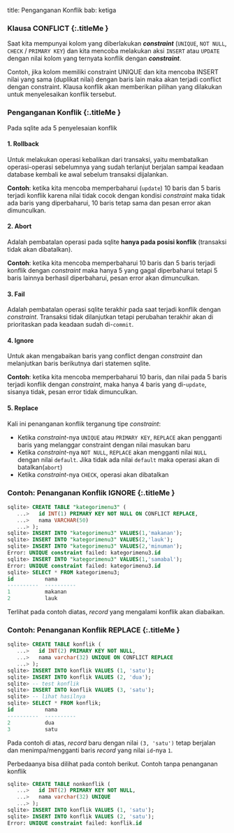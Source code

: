 title: Penganganan Konflik
bab: ketiga


### <i class="fa fa-info-circle"></i> Klausa CONFLICT {:.titleMe }


Saat kita mempunyai kolom yang diberlakukan __*constraint*__ (`UNIQUE`, `NOT NULL`, `CHECK` / `PRIMARY KEY`) dan kita mencoba melakukan aksi `INSERT` atau `UPDATE` dengan nilai kolom yang ternyata konflik dengan __*constraint*__.

Contoh, jika kolom memiliki constraint UNIQUE dan kita mencoba INSERT nilai yang sama (duplikat nilai) dengan baris lain maka akan terjadi conflict dengan constraint.
Klausa konflik akan memberikan pilihan yang dilakukan untuk menyelesaikan konflik tersebut.


### <i class="fa fa-info-circle"></i> Penganganan Konflik {:.titleMe }

Pada sqlite ada 5 penyelesaian konflik

#### 1. Rollback

Untuk melakukan operasi kebalikan dari transaksi, yaitu membatalkan operasi-operasi sebelumnya yang sudah terlanjut berjalan sampai keadaan database kembali ke awal sebelum transaksi dijalankan.

__Contoh__: ketika kita mencoba memperbaharui (`update`) 10 baris dan 5 baris terjadi konflik karena nilai tidak cocok dengan kondisi _constraint_ maka tidak ada baris yang diperbaharui, 10 baris tetap sama dan pesan error akan dimunculkan.

#### 2. Abort

Adalah pembatalan operasi pada sqlite __hanya pada posisi konflik__ (transaksi tidak akan dibatalkan).

__Contoh__: ketika kita mencoba memperbaharui 10 baris dan 5 baris terjadi konflik dengan _constraint_ maka hanya 5 yang gagal diperbaharui tetapi 5 baris lainnya berhasil diperbaharui, pesan error akan dimunculkan.

#### 3. Fail

Adalah pembatalan operasi sqlite terakhir pada saat terjadi konflik dengan _constraint_.
Transaksi tidak dilanjutkan tetapi perubahan terakhir akan di prioritaskan pada keadaan sudah di-`commit`.

#### 4. Ignore

Untuk akan mengabaikan baris yang conflict dengan _constraint_ dan melanjutkan baris berikutnya dari statemen sqlite. 

__Contoh__: ketika kita mencoba memperbaharui 10 baris, dan nilai pada 5 baris terjadi konflik dengan _constraint_, maka hanya 4 baris yang di-`update`, sisanya tidak, pesan error tidak dimunculkan.

#### 5. Replace

Kali ini penanganan konflik terganung tipe _constraint_:

- Ketika _constraint_-nya `UNIQUE` atau `PRIMARY KEY`, `REPLACE` akan pengganti baris yang melanggar constraint dengan nilai masukan baru
- Ketika _constraint_-nya `NOT NULL`, `REPLACE` akan mengganti nilai `NULL` dengan nilai `default`. Jika tidak ada nilai `default` maka operasi akan di batalkan(`abort`)
- Ketika _constraint_-nya `CHECK`, operasi akan dibatalkan

### <i class="fa fa-code"></i> Contoh: Penanganan Konflik IGNORE {:.titleMe }

```sql
sqlite> CREATE TABLE "kategorimenu3" (
   ...>   id INT(1) PRIMARY KEY NOT NULL ON CONFLICT REPLACE,
   ...>   nama VARCHAR(50)
   ...> );
sqlite> INSERT INTO "kategorimenu3" VALUES(1,'makanan');
sqlite> INSERT INTO "kategorimenu3" VALUES(2,'lauk');
sqlite> INSERT INTO "kategorimenu3" VALUES(2,'minuman');
Error: UNIQUE constraint failed: kategorimenu3.id
sqlite> INSERT INTO "kategorimenu3" VALUES(1,'samabal');
Error: UNIQUE constraint failed: kategorimenu3.id
sqlite> SELECT * FROM kategorimenu3;
id          nama      
----------  ----------
1           makanan   
2           lauk
```

Terlihat pada contoh diatas, _record_ yang mengalami konflik akan diabaikan.

### <i class="fa fa-code"></i> Contoh: Penanganan Konflik REPLACE {:.titleMe }

```sql
sqlite> CREATE TABLE konflik (
   ...>   id INT(2) PRIMARY KEY NOT NULL,
   ...>   nama varchar(32) UNIQUE ON CONFLICT REPLACE
   ...> );
sqlite> INSERT INTO konflik VALUES (1, 'satu');
sqlite> INSERT INTO konflik VALUES (2, 'dua');
sqlite> -- test konflik
sqlite> INSERT INTO konflik VALUES (3, 'satu');
sqlite> -- lihat hasilnya
sqlite> SELECT * FROM konflik;
id          nama      
----------  ----------
2           dua       
3           satu
```
Pada contoh di atas, _record_ baru dengan nilai `(3, 'satu')` tetap berjalan dan menimpa/mengganti baris _record_ yang nilai `id`-nya `1`.

Perbedaanya bisa dilihat pada contoh berikut.
Contoh tanpa penanganan konflik
```sql
sqlite> CREATE TABLE nonkonflik (
   ...>   id INT(2) PRIMARY KEY NOT NULL,
   ...>   nama varchar(32) UNIQUE
   ...> );
sqlite> INSERT INTO konflik VALUES (1, 'satu');
sqlite> INSERT INTO konflik VALUES (2, 'satu');
Error: UNIQUE constraint failed: konflik.id
```
